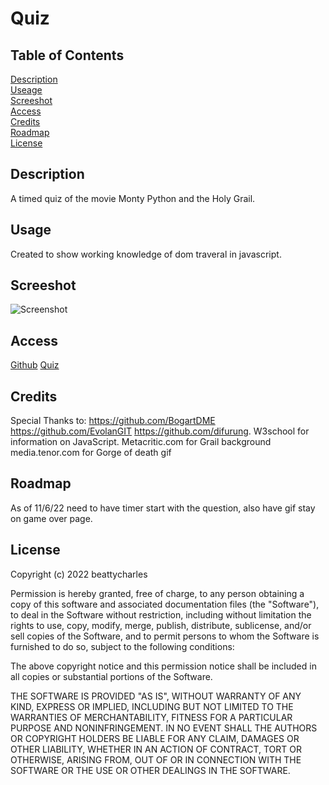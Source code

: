 # Quiz

## Table of Contents
[Description](#description)<br>
[Useage](#usage)<br>
[Screeshot](#screeshot)<br>
[Access](#access)<br>
[Credits](#credits)<br>
[Roadmap](#roadmap)<br>
[License](#license)

## Description
A timed quiz of the movie Monty Python and the Holy Grail.

## Usage
Created to show working knowledge of  dom traveral in javascript.

## Screeshot
![Screenshot](HolyG.png)

## Access

[Github](https://www.github.com/beattycharles)
[Quiz](https://beattycharles.github.io/Quiz/)

## Credits
Special Thanks to: https://github.com/BogartDME https://github.com/EvolanGIT https://github.com/difurung.
W3school for information on JavaScript.
Metacritic.com for Grail background
media.tenor.com for Gorge of death gif


## Roadmap
As of 11/6/22 need to have timer start with the question, also have gif stay on game over page.

## License
Copyright (c) 2022 beattycharles

Permission is hereby granted, free of charge, to any person obtaining a copy
of this software and associated documentation files (the "Software"), to deal
in the Software without restriction, including without limitation the rights
to use, copy, modify, merge, publish, distribute, sublicense, and/or sell
copies of the Software, and to permit persons to whom the Software is
furnished to do so, subject to the following conditions:

The above copyright notice and this permission notice shall be included in all
copies or substantial portions of the Software.

THE SOFTWARE IS PROVIDED "AS IS", WITHOUT WARRANTY OF ANY KIND, EXPRESS OR
IMPLIED, INCLUDING BUT NOT LIMITED TO THE WARRANTIES OF MERCHANTABILITY,
FITNESS FOR A PARTICULAR PURPOSE AND NONINFRINGEMENT. IN NO EVENT SHALL THE
AUTHORS OR COPYRIGHT HOLDERS BE LIABLE FOR ANY CLAIM, DAMAGES OR OTHER
LIABILITY, WHETHER IN AN ACTION OF CONTRACT, TORT OR OTHERWISE, ARISING FROM,
OUT OF OR IN CONNECTION WITH THE SOFTWARE OR THE USE OR OTHER DEALINGS IN THE
SOFTWARE.
